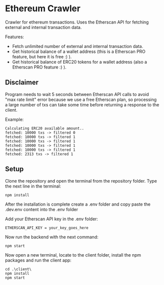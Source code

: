 # Ethereum Crawler

Crawler for ethereum transactions. Uses the Etherscan API for fetching external and internal transaction data.

Features:
- Fetch unlimited number of external and internal transaction data.
- Get historical balance of a wallet address (this is a Etherscan PRO feature, but here it is free :) ).
- Get historical balance of ERC20 tokens for a wallet address (also a Etherscan PRO feature :) ).

## Disclaimer
Program needs to wait 5 seconds between Etherscan API calls to avoid "max rate limit" error because we use a free Etherscan plan, so processing a large number of txs can take some time before returning a response to the client.


Example:

    Calculating ERC20 available amount..
    fetched: 10000 txs -> filtered 0
    fetched: 10000 txs -> filtered 1
    fetched: 10000 txs -> filtered 1
    fetched: 10000 txs -> filtered 1
    fetched: 10000 txs -> filtered 1
    fetched: 2313 txs -> filtered 1

## Setup

Clone the repository and open the terminal from the repository folder.
Type the next line in the terminal:

    npm install

After the installation is complete create a .env folder and copy paste the .dev.env content into the .env folder

Add your Etherscan API key in the .env folder:

    ETHERSCAN_API_KEY = your_key_goes_here


Now run the backend with the next command:

    npm start

Now open a new terminal, locate to the client folder, install the npm packages and run the client app:

    cd .\client\
    npm install
    npm start
